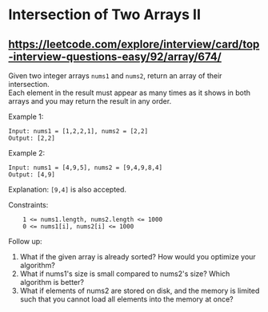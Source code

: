 # Intersection of Two Arrays II
## https://leetcode.com/explore/interview/card/top-interview-questions-easy/92/array/674/

Given two integer arrays `nums1` and `nums2`, return an array of their intersection.  
Each element in the result must appear as many times as it shows in both arrays and you may return the result in any order.


Example 1:

	Input: nums1 = [1,2,2,1], nums2 = [2,2]
	Output: [2,2]


Example 2:

	Input: nums1 = [4,9,5], nums2 = [9,4,9,8,4]
	Output: [4,9]

Explanation: `[9,4]` is also accepted.

 
Constraints:

    	1 <= nums1.length, nums2.length <= 1000
    	0 <= nums1[i], nums2[i] <= 1000

 

Follow up:  
1. What if the given array is already sorted? How would you optimize your algorithm?
2. What if nums1's size is small compared to nums2's size? Which algorithm is better?
3. What if elements of nums2 are stored on disk, and the memory is limited such that you cannot load all elements into the memory at once?


